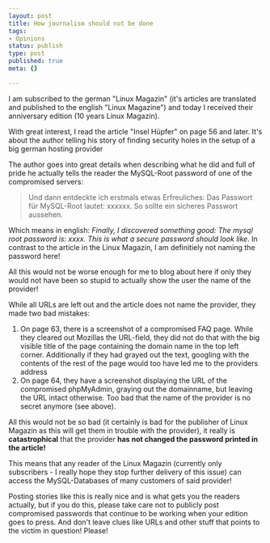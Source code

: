 ```yaml
---
layout: post
title: How journalism should not be done
tags:
- Opinions
status: publish
type: post
published: true
meta: {}

---
```

<p>
I am subscribed to the german "Linux Magazin" (it's articles are translated and published to the english "Linux Magazine") and today I received their anniversary edition (10 years Linux Magazin).</p>
<p>With great interest, I read the article "Insel H&uuml;pfer" on page 56 and later. It's about the author telling his story of finding security holes in the setup of a big german hosting provider</p>
<p>The author goes into great details when describing what he did and full of pride he actually tells the reader the MySQL-Root password of one of the compromised servers:</p>
<blockquote>
Und dann entdeckte ich erstmals etwas Erfreuliches: Das Passwort f&uuml;r MySQL-Root lautet: xxxxxx. So sollte ein sicheres Passwort aussehen.</blockquote>
<p>Which means in english: <em>Finally, I discovered something good: The mysql root password is: xxxx. This is what a secure password should look like</em>. In contrast to the article in the Linux Magazin, I am definitiely not naming the password here!</p>
<p>All this would not be worse enough for me to blog about here if only they would not have been so stupid to actually show the user  the name of the provider!</p>
<p>While all URLs are left out and the article does not name the provider, they made two bad mistakes:</p>
<ol>
 <li>On page 63, there is a screenshot of a compromised FAQ page. While they cleared out Mozillas the URL-field, they did not do that with the big visible title of the page containing the domain name in the top left corner. Additionally if they had grayed out the text, googling with the contents of the rest of the page would too have led me to the providers address</li>
 <li>On page 64, they have a screenshot displaying the URL of the compromised phpMyAdmin, graying out the domainname, but leaving the URL intact otherwise. Too bad that the name of the provider is no secret anymore (see above).</li>
</ol>
<p>All this would not be so bad (it certainly is bad for the publisher of Linux Magazin as this will get them in trouble with the provider), it really is <b>catastrophical</b> that the provider <b>has not changed the password printed in the article!</b></p>
<p>This means that any reader of the Linux Magazin (currently only subscribers - I really hope they stop further delivery of this issue) can access the MySQL-Databases of many customers of said provider!</p>
<p>Posting stories like this is really nice and is what gets you the readers actually, but if you do this, please take care not to publicly post compromised passwords that continue to be working when your edition goes to press. And don't leave clues like URLs and other stuff that points to the victim in question! Please!</p>
